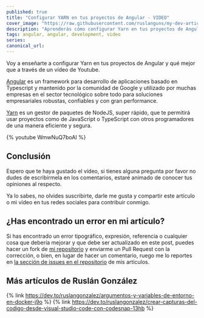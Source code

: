 ```yaml
---
published: true
title: "Configurar YARN en tus proyectos de Angular - VIDEO"
cover_image: "https://raw.githubusercontent.com/ruslanguns/my-dev-articles/master/blog-posts/configurar-yarn-en-tus-proyectos-de-angular/assets/cover_image.png"
description: "Aprenderás cómo configurar Yarn en tus proyectos de Angular"
tags: angular, angular, development, video
series:
canonical_url:
---
```


Voy a enseñarte a configurar Yarn en tus proyectos de Angular y qué mejor que a través de un vídeo de Youtube.

[Angular](https://angular.io) es un framework para desarrollo de aplicaciones basado en Typescript y mantenido por la comunidad de Google y utilizado por muchas empresas en el sector tecnológico sobre todo para soluciones empresariales robustas, confiables y con gran performance.

[Yarn](https://https://classic.yarnpkg.com/) es un gestor de paquetes de NodeJS, super rápido, que te permitirá usar proyectos como de JavaScript o TypeScript con otros programadores de una manera eficiente y segura.

{% youtube WmwNuQ7boAI %}

## Conclusión

Espero que te haya gustado el vídeo, si tienes alguna pregunta por favor no dudes de escribírmela en los comentarios, estaré animado de conocer tus opiniones al respecto.

Ya lo sabes, no olvides suscribirte, darle me gusta y compartir este artículo o mi vídeo en tus redes sociales para contribuir conmigo.

## ¿Has encontrado un error en mi artículo?

Si has encontrado un error tipográfico, expresión, referencia o cualquier cosa que debería mejorar y que debe ser actualizado en este post, puedes hacer un fork de [mi repositorio][repositorio] y enviarme un Pull Request con la corrección, o bien, en lugar de hacer un comentario, ruego me lo reportes en [la sección de issues en el repositorio][issues] de mis artículos.

## Más artículos de Ruslán González

{% link https://dev.to/ruslangonzalez/argumentos-y-variables-de-entorno-en-docker-j9o %}
{% link https://dev.to/ruslangonzalez/crear-capturas-del-codigo-desde-visual-studio-code-con-codesnap-13hb %}

<!-- TAGGED LINKS -->
[alpine_images]: https://hub.docker.com/_/alpine
[docker-compose-variables]: https://docs.docker.com/compose/environment-variables/
[docker-docs-arg]: https://docs.docker.com/engine/reference/builder/#arg
[docker-hub-mysql]: https://hub.docker.com/_/mysql
[wiki-env]: https://en.wikipedia.org/wiki/Environment_variable
[wiki-arg]: https://es.wikipedia.org/wiki/Argumento_(inform%C3%A1tica)
<!-- images -->
[docker2]: https://raw.githubusercontent.com/ruslanguns/my-dev-articles/master/blog-posts/docker-arg-y-variables-de-entorno/assets/docker2.jpg "Imagen de consola de docker"
<!-- Repositorio -->
[issues]: https://github.com/ruslanguns/my-dev-articles/issues
[repositorio]: https://github.com/ruslanguns/my-dev-articles
[code-repo]: https://github.com/ruslanguns/online-resources/tree/master/articles/docker-arg-y-variables-de-entorno
